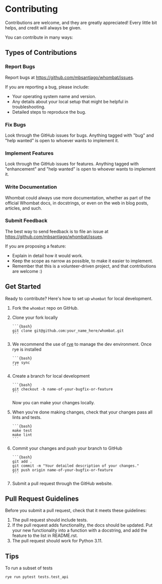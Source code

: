 # Contributing

Contributions are welcome, and they are greatly appreciated! Every little bit
helps, and credit will always be given.

You can contribute in many ways:

## Types of Contributions

### Report Bugs

Report bugs at <https://github.com/mbsantiago/whombat/issues>.

If you are reporting a bug, please include:

- Your operating system name and version.
- Any details about your local setup that might be helpful in troubleshooting.
- Detailed steps to reproduce the bug.

### Fix Bugs

Look through the GitHub issues for bugs. Anything tagged with "bug" and "help
wanted" is open to whoever wants to implement it.

### Implement Features

Look through the GitHub issues for features. Anything tagged with "enhancement"
and "help wanted" is open to whoever wants to implement it.

### Write Documentation

Whombat could always use more documentation, whether as part of the official
Whombat docs, in docstrings, or even on the web in blog posts, articles, and
such.

### Submit Feedback

The best way to send feedback is to file an issue at
<https://github.com/mbsantiago/whombat/issues>.

If you are proposing a feature:

- Explain in detail how it would work.
- Keep the scope as narrow as possible, to make it easier to implement.
- Remember that this is a volunteer-driven project, and that contributions are
  welcome :)

## Get Started

Ready to contribute? Here's how to set up `whombat` for local development.

1. Fork the `whombat` repo on GitHub.
2. Clone your fork locally

       ```{bash}
       git clone git@github.com:your_name_here/whombat.git
       ```

3. We recommend the use of [rye](https://rye-up.com/) to manage the
   dev environment. Once rye is installed

       ```{bash}
       rye sync
       ```

4. Create a branch for local development

       ```{bash}
       git checkout -b name-of-your-bugfix-or-feature
       ```

   Now you can make your changes locally.

5. When you're done making changes, check that your changes pass all lints and
   tests.

       ```{bash}
       make test
       make lint
       ```

6. Commit your changes and push your branch to GitHub

       ```{bash}
       git add .
       git commit -m "Your detailed description of your changes."
       git push origin name-of-your-bugfix-or-feature
       ```

7. Submit a pull request through the GitHub website.

## Pull Request Guidelines

Before you submit a pull request, check that it meets these guidelines:

1. The pull request should include tests.
2. If the pull request adds functionality, the docs should be updated. Put your
   new functionality into a function with a docstring, and add the feature to
   the list in README.rst.
3. The pull request should work for Python 3.11.

## Tips

To run a subset of tests

```{bash}
rye run pytest tests.test_api
```
